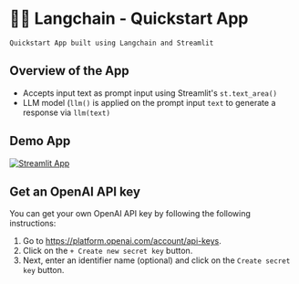 # 🦜🔗 Langchain - Quickstart App
```
Quickstart App built using Langchain and Streamlit
```

## Overview of the App
- Accepts input text as prompt input using Streamlit's `st.text_area()`
- LLM model (`llm()` is applied on the prompt input `text` to generate a response via `llm(text)`

## Demo App

[![Streamlit App](https://static.streamlit.io/badges/streamlit_badge_black_white.svg)](https://langchain-text-summarization.streamlit.app/)

## Get an OpenAI API key

You can get your own OpenAI API key by following the following instructions:
1. Go to https://platform.openai.com/account/api-keys.
2. Click on the `+ Create new secret key` button.
3. Next, enter an identifier name (optional) and click on the `Create secret key` button.

